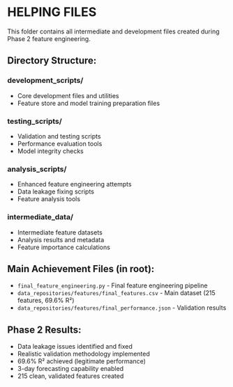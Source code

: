 # HELPING FILES

This folder contains all intermediate and development files created during Phase 2 feature engineering.

## Directory Structure:

### development_scripts/
- Core development files and utilities
- Feature store and model training preparation files

### testing_scripts/  
- Validation and testing scripts
- Performance evaluation tools
- Model integrity checks

### analysis_scripts/
- Enhanced feature engineering attempts  
- Data leakage fixing scripts
- Feature analysis tools

### intermediate_data/
- Intermediate feature datasets
- Analysis results and metadata
- Feature importance calculations

## Main Achievement Files (in root):
- `final_feature_engineering.py` - Final feature engineering pipeline
- `data_repositories/features/final_features.csv` - Main dataset (215 features, 69.6% R²)
- `data_repositories/features/final_performance.json` - Validation results

## Phase 2 Results:
- Data leakage issues identified and fixed
- Realistic validation methodology implemented  
- 69.6% R² achieved (legitimate performance)
- 3-day forecasting capability enabled
- 215 clean, validated features created
